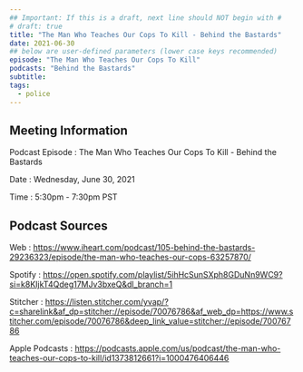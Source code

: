 ```yaml
---
## Important: If this is a draft, next line should NOT begin with #
# draft: true
title: "The Man Who Teaches Our Cops To Kill - Behind the Bastards"
date: 2021-06-30
## below are user-defined parameters (lower case keys recommended)
episode: "The Man Who Teaches Our Cops To Kill"
podcasts: "Behind the Bastards"
subtitle:
tags:
  - police
---
```


## Meeting Information

Podcast Episode
:   The Man Who Teaches Our Cops To Kill - Behind the Bastards

Date
:   Wednesday, June 30, 2021

Time
:   5:30pm - 7:30pm PST

## Podcast Sources

Web
:   https://www.iheart.com/podcast/105-behind-the-bastards-29236323/episode/the-man-who-teaches-our-cops-63257870/

Spotify
:   https://open.spotify.com/playlist/5ihHcSunSXph8GDuNn9WC9?si=k8KIjkT4Qdeg17MJv3bxeQ&dl_branch=1

Stitcher
:   https://listen.stitcher.com/yvap/?c=sharelink&af_dp=stitcher://episode/70076786&af_web_dp=https://www.stitcher.com/episode/70076786&deep_link_value=stitcher://episode/70076786

Apple Podcasts
:   https://podcasts.apple.com/us/podcast/the-man-who-teaches-our-cops-to-kill/id1373812661?i=1000476406446

